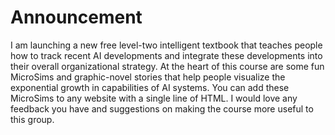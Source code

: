 # Announcement

I am launching a new free level-two intelligent textbook that teaches people how to track recent AI developments and integrate these developments into their overall organizational strategy.  At the heart of this course are some
fun MicroSims and graphic-novel stories that help people visualize the exponential growth in capabilities of AI systems.  You can add these MicroSims to any website with a single line of HTML.  I would love any feedback you have and suggestions on making the course more useful to this group.


